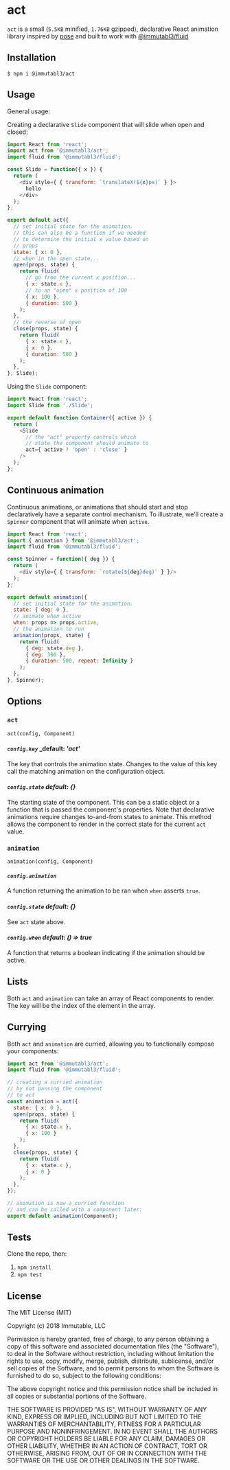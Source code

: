 # act

`act` is a small (`5.5KB` minified, `1.76KB` gzipped), declarative React animation library inspired by [pose](https://popmotion.io/pose/) and built to work with [@immutabl3/fluid](https://github.com/immutabl3/fluid)

## Installation

`$ npm i @immutabl3/act`

## Usage

General usage:

Creating a declarative `Slide` component that will slide when open and closed:

```js
import React from 'react';
import act from '@immutabl3/act';
import fluid from '@immutabl3/fluid';

const Slide = function({ x }) {
  return (
    <div style={ { transform: `translateX(${x}px)` } }>
      hello
    </div>
  );
};

export default act({
  // set initial state for the animation.
  // this can also be a function if we needed
  // to determine the initial x value based on
  // props
  state: { x: 0 },
  // when in the open state...
  open(props, state) {
    return fluid(
      // go from the current x position...
      { x: state.x },
      // to an "open" x position of 100
      { x: 100 },
      { duration: 500 }
    );
  },
  // the reverse of open
  close(props, state) {
    return fluid(
      { x: state.x },
      { x: 0 },
      { duration: 500 }
    );
  },
}, Slide);
```

Using the `Slide` component:

```js
import React from 'react';
import Slide from './Slide';

export default function Container({ active }) {
  return (
    <Slide
      // the "act" property controls which
      // state the component should animate to
      act={ active ? 'open' : 'close' }
    />
  );
};
```

## Continuous animation

Continuous animations, or animations that should start and stop declaratively
have a separate control mechanism. To illustrate, we'll create a `Spinner` 
component that will animate when `active`.

```js
import React from 'react';
import { animation } from '@immutabl3/act';
import fluid from '@immutabl3/fluid';

const Spinner = function({ deg }) {
  return (
    <div style={ { transform: `rotate(${deg}deg)` } }/>
  );
};

export default animation({
  // set initial state for the animation.
  state: { deg: 0 },
  // animate when active
  when: props => props.active,
  // the animation to run
  animation(props, state) {
    return fluid(
      { deg: state.deg },
      { deg: 360 },
      { duration: 500, repeat: Infinity }
    );
  },
}, Spinner);
```

## Options

### `act`

`act(config, Component)`

#### *`config.key`* _default: *'act'*

The key that controls the animation state. Changes to the value 
of this key call the matching animation on the configuration object.

#### *`config.state`* _default: *{}*_

The starting state of the component. This can be a static object or 
a function that is passed the component's properties. Note that declarative 
animations require changes to-and-from states to animate. This method allows 
the component to render in the correct state for the current `act` value.

### `animation`

`animation(config, Component)`

#### *`config.animation`*

A function returning the animation to be ran when `when` asserts `true`.

#### *`config.state`* _default: *{}*_

See `act` state above.

#### *`config.when`* _default: *() => true*_

A function that returns a boolean indicating if the animation should be active.

## Lists

Both `act` and `animation` can take an array of React components to render. The 
key will be the index of the element in the array.

## Currying

Both `act` and `animation` are curried, allowing you to functionally compose 
your components:

```js
import act from '@immutabl3/act';
import fluid from '@immutabl3/fluid';

// creating a curried animation
// by not passing the component
// to act
const animation = act({
  state: { x: 0 },
  open(props, state) {
    return fluid(
      { x: state.x },
      { x: 100 }
    );
  },
  close(props, state) {
    return fluid(
      { x: state.x },
      { x: 0 }
    );
  },
});

// animation is now a curried function 
// and can be called with a component later:
export default animation(Component);
```

## Tests

Clone the repo, then:

1. `npm install`
2. `npm test`

## License

The MIT License (MIT)

Copyright (c) 2018 Immutable, LLC

Permission is hereby granted, free of charge, to any person obtaining a copy of this software and associated documentation files (the "Software"), to deal in the Software without restriction, including without limitation the rights to use, copy, modify, merge, publish, distribute, sublicense, and/or sell copies of the Software, and to permit persons to whom the Software is furnished to do so, subject to the following conditions:

The above copyright notice and this permission notice shall be included in all copies or substantial portions of the Software.

THE SOFTWARE IS PROVIDED "AS IS", WITHOUT WARRANTY OF ANY KIND, EXPRESS OR IMPLIED, INCLUDING BUT NOT LIMITED TO THE WARRANTIES OF MERCHANTABILITY, FITNESS FOR A PARTICULAR PURPOSE AND NONINFRINGEMENT. IN NO EVENT SHALL THE AUTHORS OR COPYRIGHT HOLDERS BE LIABLE FOR ANY CLAIM, DAMAGES OR OTHER LIABILITY, WHETHER IN AN ACTION OF CONTRACT, TORT OR OTHERWISE, ARISING FROM, OUT OF OR IN CONNECTION WITH THE SOFTWARE OR THE USE OR OTHER DEALINGS IN THE SOFTWARE.